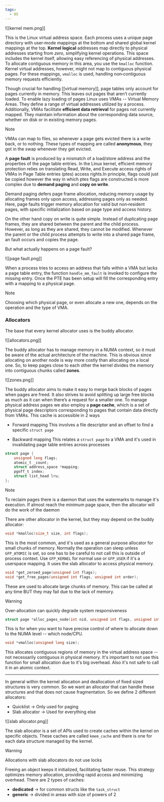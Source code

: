 ```yaml
---
tags:
  - OS
---
```

![[kernel mem.png]]

This is the Linux virtual address space. Each process uses a unique page directory with user‐mode mappings at the bottom and shared global kernel mappings at the top. **Kernel logical** addresses map directly to physical addresses starting from *zero*, simplifying kernel operations. 
This space includes the kernel itself, allowing easy referencing of physical addresses. To allocate contiguous memory in this area, you use the `kmalloc` function. Kernel virtual addresses, however, might not map to contiguous physical pages. For these mappings, `vmalloc` is used, handling non‐contiguous memory requests efficiently.

Though crucial for handling [[virtual memory]], page tables only account for pages currently in memory. This leaves out pages that aren’t currently loaded. To enable lazy loading of pages Linux uses VMAs -- Virtual Memory Areas. They define a range of virtual addresses utilized by a process. Additionally, VMAs facilitate **efficient data retrieval** for pages not currently mapped. They maintain
information about the corresponding data source, whether on disk or in existing memory pages. 

>[!note]
>VMAs can map to files, so whenever a page gets evicted there is a write back, or to nothing. These types of mapping are called **anonymous**, they got in the swap whenever they get evicted.

A **page fault** is produced by a mismatch of a load/store address and the properties of the page table entries. In the Linux kernel, efficient memory protection relies on translating Read, Write, and Execute access rights of VMAs in Page Table entries (ptes) access rights.In principle, flags could just be copied however the way in which ptes flags are constructed is more complex due to **demand paging** and **copy on write**.

Demand paging defers page frame allocation, reducing memory usage by allocating frames only upon access, addressing pages only as needed. Here, page faults trigger memory allocation for valid but non‐resident pages, with specific initialization based on page type and access history.

On the other hand copy on write is quite simple. Instead of duplicating page frames, they are shared between the parent and the child process. However, as long as they are shared, they cannot be modified. Whenever the parent or the child process attempts to write into
a shared page frame, an fault occurs and copies the page.

But what actually happens on a page fault?

![[page fault.png]]

When a process tries to access an address that falls within a VMA but lacks a page table entry, the function `handle_mm_fault` is invoked to configure the missing entry. Once the PTE has been setup will fill the corresponding entry with a mapping to a physical page.

>[!note]
>Choosing which physical page, or even allocate a new one, depends on the operation and the type of VMA.
### Allocators

The base that every kernel allocator uses is the buddy allocator.

![[allocators.png]]

The buddy allocator has to manage memory in a NUMA context, so it must be aware of the actual architecture of the machine. This is obvious since allocating on another node is way more costly than allocating on a local one. So, to keep pages close to each other the kernel divides the memory into contiguous chunks called **zones**.

![[zones.png]]

The buddy allocator aims to make it easy to merge back blocks of pages when pages are freed. It also strives to avoid splitting up large free blocks as much as it can when there’s a request for a smaller one. To manage physical address pages we also employ a **page cache**, which is a set of physical page descriptors corresponding to pages that contain data directly from VMAs. This cache is accessible in $2$ ways
- Forward mapping 
	This involves a file descriptor and an offset to find a specific `struct page`
	
- Backward mapping
	This relates a `struct page` to a VMA and it's used in invalidating page table entries across processes

```c
struct page {
	unsigned long flags;
	atomic_t _count;
	struct address_space *mapping;
	pgoff_t index;
	struct list_head lru;
};
```

>[!note]
>To reclaim pages there is a daemon that uses the watermarks to manage it's execution. If almost reach the minimum page space, then the allocator will do the work of the daemon

There are other allocator in the kernel, but they may depend on the buddy allocator:
```c
void *kmalloc(size_t size, int flags);
```

This is the most common, and it's used as a general purpose allocator for small chunks of memory. Normally the operation can sleep unless `GFP_ATOMIC` is set, so one has to be careful to not call this is outside of process context. Use `GFP_KERNEL` for normal use or `GFP_USER` if it's a userspace mapping. It uses the slab allocator to access physical memory.

```c
void *get_zeroed_page(unsigned int flags);
void *get_free_pages(unsigned int flags, unsigned int order);
```

These are used to allocate large chunks of memory. This can be called at any time BUT they may fail due to the lack of memory. 

>[!warning]
>Over-allocation can quickly degrade system responsiveness

```c
struct page *alloc_pages_node(int nid, unsigned int flags, unsigned int order /* Size 2^order */);
```

This is for when you want to have precise control of where to allocate down to the NUMA level -- which node/CPU. 

```c
void *vmalloc(unsigned long size);
```

This allocates contiguous regions of memory in the virtual address space -- not necessarily contiguous in physical memory. It's important to not use this function for small allocation due to it's big overhead. Also it's not safe to call it in an atomic context.

---
In general within the kernel allocation and deallocation of fixed sized structures is very common. So we want an allocator that can handle these structures and that does not cause fragmentation. So we define $2$ different allocators:
- Quicklist $\to$ Only used for paging
- Slab allocator $\to$ Used for everything else

![[slab allocator.png]]

The slab allocator is a set of APIs used to create caches within the kernel on specific objects. These caches are called `kmem_cache` and there is one for each data structure managed by the kernel.

>[!warning]
>Allocations with slab allocators do not use locks

Freeing an object keeps it initialized, facilitating faster reuse. This strategy optimizes memory allocation, providing rapid access and minimizing overhead. There are $2$ types of caches:
- **dedicated** $\to$ for common structs like the `task_struct`
- **generic** $\to$ divided in areas with size of powers of $2$
